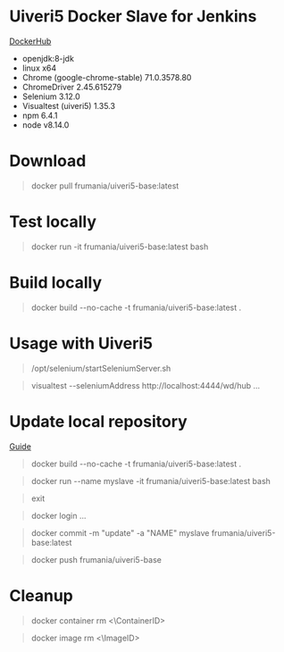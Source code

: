 # Uiveri5 Docker Slave for Jenkins

[DockerHub](https://hub.docker.com/r/frumania/uiveri5-base/)

* openjdk:8-jdk
* linux x64
* Chrome (google-chrome-stable) 71.0.3578.80
* ChromeDriver 2.45.615279
* Selenium 3.12.0
* Visualtest (uiveri5) 1.35.3
* npm 6.4.1
* node v8.14.0

# Download

> docker pull frumania/uiveri5-base:latest

# Test locally

> docker run -it frumania/uiveri5-base:latest bash

# Build locally

> docker build --no-cache -t frumania/uiveri5-base:latest .

# Usage with Uiveri5

> /opt/selenium/startSeleniumServer.sh

> visualtest --seleniumAddress http://localhost:4444/wd/hub ...

# Update local repository

[Guide](https://www.techrepublic.com/article/how-to-create-a-docker-image-and-push-it-to-docker-hub/)

> docker build --no-cache -t frumania/uiveri5-base:latest .

> docker run --name myslave -it frumania/uiveri5-base:latest bash

> exit

> docker login ...

> docker commit -m "update" -a "NAME" myslave frumania/uiveri5-base:latest

> docker push frumania/uiveri5-base

# Cleanup

> docker container rm <\ContainerID\>

> docker image rm <\ImageID\>